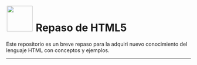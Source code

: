 #   <img src="https://icons-for-free.com/download-icon-html+html5+icon-1320185152054921895_0.svg" style="width: 70px; height: 70px; margin: 2px;" >  Repaso de HTML5

Este repositorio es un breve repaso para la adquiri nuevo conocimiento del lenguaje HTML con conceptos y ejemplos.

***
